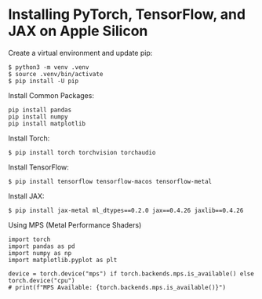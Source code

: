 # Installing PyTorch, TensorFlow, and JAX on Apple Silicon

Create a virtual environment and update pip:

```
$ python3 -m venv .venv
$ source .venv/bin/activate
$ pip install -U pip
```

Install Common Packages:
```
pip install pandas
pip install numpy
pip install matplotlib
```

Install Torch:

```
$ pip install torch torchvision torchaudio
```

Install TensorFlow:

```
$ pip install tensorflow tensorflow-macos tensorflow-metal
```

Install JAX:

```
$ pip install jax-metal ml_dtypes==0.2.0 jax==0.4.26 jaxlib==0.4.26
```

Using MPS (Metal Performance Shaders)

```
import torch
import pandas as pd
import numpy as np
import matplotlib.pyplot as plt

device = torch.device("mps") if torch.backends.mps.is_available() else torch.device("cpu")
# print(f"MPS Available: {torch.backends.mps.is_available()}")
```
